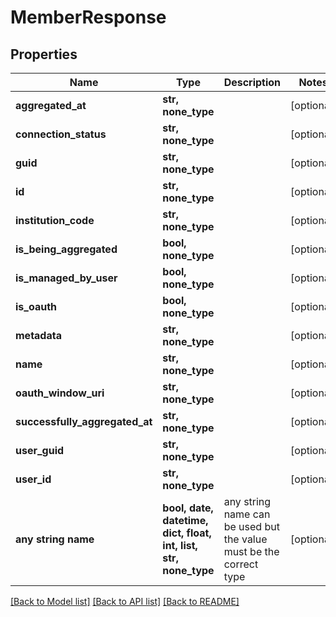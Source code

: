 # MemberResponse


## Properties
Name | Type | Description | Notes
------------ | ------------- | ------------- | -------------
**aggregated_at** | **str, none_type** |  | [optional] 
**connection_status** | **str, none_type** |  | [optional] 
**guid** | **str, none_type** |  | [optional] 
**id** | **str, none_type** |  | [optional] 
**institution_code** | **str, none_type** |  | [optional] 
**is_being_aggregated** | **bool, none_type** |  | [optional] 
**is_managed_by_user** | **bool, none_type** |  | [optional] 
**is_oauth** | **bool, none_type** |  | [optional] 
**metadata** | **str, none_type** |  | [optional] 
**name** | **str, none_type** |  | [optional] 
**oauth_window_uri** | **str, none_type** |  | [optional] 
**successfully_aggregated_at** | **str, none_type** |  | [optional] 
**user_guid** | **str, none_type** |  | [optional] 
**user_id** | **str, none_type** |  | [optional] 
**any string name** | **bool, date, datetime, dict, float, int, list, str, none_type** | any string name can be used but the value must be the correct type | [optional]

[[Back to Model list]](../README.md#documentation-for-models) [[Back to API list]](../README.md#documentation-for-api-endpoints) [[Back to README]](../README.md)


